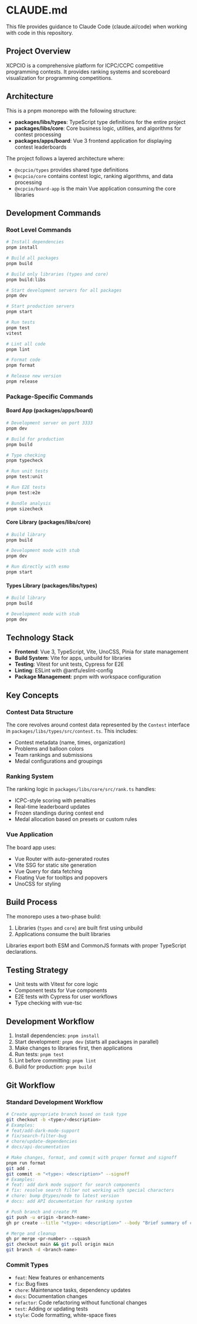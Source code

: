# CLAUDE.md

This file provides guidance to Claude Code (claude.ai/code) when working with code in this repository.

## Project Overview

XCPCIO is a comprehensive platform for ICPC/CCPC competitive programming contests. It provides ranking systems and scoreboard visualization for programming competitions.

## Architecture

This is a pnpm monorepo with the following structure:

- **packages/libs/types**: TypeScript type definitions for the entire project
- **packages/libs/core**: Core business logic, utilities, and algorithms for contest processing
- **packages/apps/board**: Vue 3 frontend application for displaying contest leaderboards

The project follows a layered architecture where:

- `@xcpcio/types` provides shared type definitions
- `@xcpcio/core` contains contest logic, ranking algorithms, and data processing
- `@xcpcio/board-app` is the main Vue application consuming the core libraries

## Development Commands

### Root Level Commands

```bash
# Install dependencies
pnpm install

# Build all packages
pnpm build

# Build only libraries (types and core)
pnpm build:libs

# Start development servers for all packages
pnpm dev

# Start production servers
pnpm start

# Run tests
pnpm test
vitest

# Lint all code
pnpm lint

# Format code
pnpm format

# Release new version
pnpm release
```

### Package-Specific Commands

#### Board App (packages/apps/board)

```bash
# Development server on port 3333
pnpm dev

# Build for production
pnpm build

# Type checking
pnpm typecheck

# Run unit tests
pnpm test:unit

# Run E2E tests
pnpm test:e2e

# Bundle analysis
pnpm sizecheck
```

#### Core Library (packages/libs/core)

```bash
# Build library
pnpm build

# Development mode with stub
pnpm dev

# Run directly with esmo
pnpm start
```

#### Types Library (packages/libs/types)

```bash
# Build library
pnpm build

# Development mode with stub
pnpm dev
```

## Technology Stack

- **Frontend**: Vue 3, TypeScript, Vite, UnoCSS, Pinia for state management
- **Build System**: Vite for apps, unbuild for libraries
- **Testing**: Vitest for unit tests, Cypress for E2E
- **Linting**: ESLint with @antfu/eslint-config
- **Package Management**: pnpm with workspace configuration

## Key Concepts

### Contest Data Structure

The core revolves around contest data represented by the `Contest` interface in `packages/libs/types/src/contest.ts`. This includes:

- Contest metadata (name, times, organization)
- Problems and balloon colors
- Team rankings and submissions
- Medal configurations and groupings

### Ranking System

The ranking logic in `packages/libs/core/src/rank.ts` handles:

- ICPC-style scoring with penalties
- Real-time leaderboard updates
- Frozen standings during contest end
- Medal allocation based on presets or custom rules

### Vue Application

The board app uses:

- Vue Router with auto-generated routes
- Vite SSG for static site generation
- Vue Query for data fetching
- Floating Vue for tooltips and popovers
- UnoCSS for styling

## Build Process

The monorepo uses a two-phase build:

1. Libraries (`types` and `core`) are built first using unbuild
2. Applications consume the built libraries

Libraries export both ESM and CommonJS formats with proper TypeScript declarations.

## Testing Strategy

- Unit tests with Vitest for core logic
- Component tests for Vue components
- E2E tests with Cypress for user workflows
- Type checking with vue-tsc

## Development Workflow

1. Install dependencies: `pnpm install`
2. Start development: `pnpm dev` (starts all packages in parallel)
3. Make changes to libraries first, then applications
4. Run tests: `pnpm test`
5. Lint before committing: `pnpm lint`
6. Build for production: `pnpm build`

## Git Workflow

### Standard Development Workflow

```bash
# Create appropriate branch based on task type
git checkout -b <type>/<description>
# Examples:
# feat/add-dark-mode-support
# fix/search-filter-bug
# chore/update-dependencies
# docs/api-documentation

# Make changes, format, and commit with proper format and signoff
pnpm run format
git add .
git commit -m "<type>: <description>" --signoff
# Examples:
# feat: add dark mode support for search components
# fix: resolve search filter not working with special characters
# chore: bump @types/node to latest version
# docs: add API documentation for ranking system

# Push branch and create PR
git push -u origin <branch-name>
gh pr create --title "<type>: <description>" --body "Brief summary of changes"

# Merge and cleanup
gh pr merge <pr-number> --squash
git checkout main && git pull origin main
git branch -d <branch-name>
```

### Commit Types

- `feat`: New features or enhancements
- `fix`: Bug fixes
- `chore`: Maintenance tasks, dependency updates
- `docs`: Documentation changes
- `refactor`: Code refactoring without functional changes
- `test`: Adding or updating tests
- `style`: Code formatting, white-space fixes
